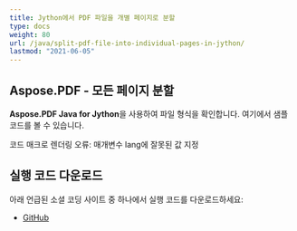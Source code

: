```yaml
---
title: Jython에서 PDF 파일을 개별 페이지로 분할
type: docs
weight: 80
url: /java/split-pdf-file-into-individual-pages-in-jython/
lastmod: "2021-06-05"
---
```


## Aspose.PDF - 모든 페이지 분할

**Aspose.PDF Java for Jython**을 사용하여 파일 형식을 확인합니다. 여기에서 샘플 코드를 볼 수 있습니다.

코드 매크로 렌더링 오류: 매개변수 lang에 잘못된 값 지정

## 실행 코드 다운로드

아래 언급된 소셜 코딩 사이트 중 하나에서 실행 코드를 다운로드하세요:

- [GitHub](https://github.com/aspose-pdf/Aspose.PDF-for-Java/releases)